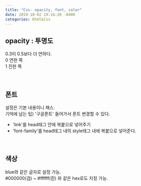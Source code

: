 ```yaml
---
title: "Css- opacity, font, color"
date: 2019-10-02 19:16:26 -0400
categories: Html&Css
---
```

## opacity : 투명도<br>
0.3이 0.5보다 더 연하다.<br>
0 연한 쪽<br>
1 진한 쪽<br><br><br>

## 폰트<br>
설정은 기본 내용이니 패스.<br>
기억에 남는 팁) '구글폰트' 들어가서 폰트 변경할 수 있다.<br>
  - 'link'를 head태그 안에 복붙으로 넣어주기<br>
  - 'font-family'를 head태그 내의 style태그 내에 복붙으로 넣어준다.<br><br><br>
  
## 색상<br>
blue와 같은 글자로 설정 가능.<br>
#000000(검) ~ #ffffff(흰) 와 같은 hex로도 지정 가능.
